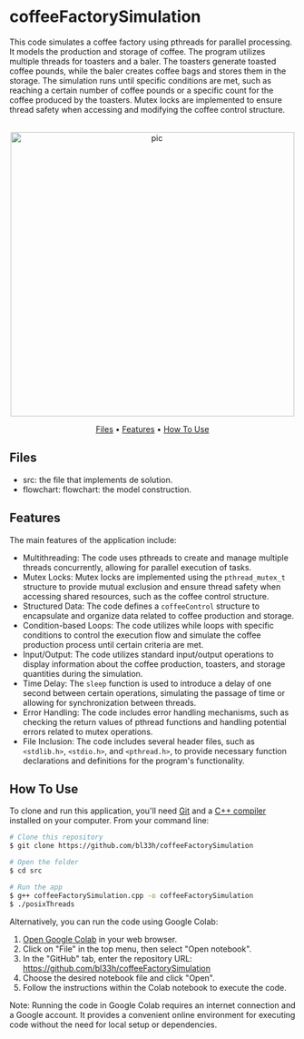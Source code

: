# coffeeFactorySimulation
This code simulates a coffee factory using pthreads for parallel processing. It models the production and storage of coffee. The program utilizes multiple threads for toasters and a baler. The toasters generate toasted coffee pounds, while the baler creates coffee bags and stores them in the storage. The simulation runs until specific conditions are met, such as reaching a certain number of coffee pounds or a specific count for the coffee produced by the toasters. Mutex locks are implemented to ensure thread safety when accessing and modifying the coffee control structure.

<p align="center">
  <br>
  <img src="https://cdn.dribbble.com/users/743767/screenshots/2876058/coffee_press_14e.gi" alt="pic" width="500">
  <br>
</p>
<p align="center" >
  <a href="#Files">Files</a> •
  <a href="#Features">Features</a> •
  <a href="#how-to-use">How To Use</a> 
</p>

## Files

- src: the file that implements de solution.
- flowchart: flowchart: the model construction.

## Features
The main features of the application include:
- Multithreading: The code uses pthreads to create and manage multiple threads concurrently, allowing for parallel execution of tasks.
- Mutex Locks: Mutex locks are implemented using the `pthread_mutex_t` structure to provide mutual exclusion and ensure thread safety when accessing shared resources, such as the coffee control structure.
- Structured Data: The code defines a `coffeeControl` structure to encapsulate and organize data related to coffee production and storage.
- Condition-based Loops: The code utilizes while loops with specific conditions to control the execution flow and simulate the coffee production process until certain criteria are met.
- Input/Output: The code utilizes standard input/output operations to display information about the coffee production, toasters, and storage quantities during the simulation.
- Time Delay: The `sleep` function is used to introduce a delay of one second between certain operations, simulating the passage of time or allowing for synchronization between threads.
- Error Handling: The code includes error handling mechanisms, such as checking the return values of pthread functions and handling potential errors related to mutex operations.
- File Inclusion: The code includes several header files, such as `<stdlib.h>`, `<stdio.h>`, and `<pthread.h>`, to provide necessary function declarations and definitions for the program's functionality.


## How To Use
To clone and run this application, you'll need [Git](https://git-scm.com) and a [C++ compiler](https://www.fdi.ucm.es/profesor/luis/fp/devtools/mingw.html) installed on your computer. From your command line:

```bash
# Clone this repository
$ git clone https://github.com/bl33h/coffeeFactorySimulation

# Open the folder
$ cd src

# Run the app
$ g++ coffeeFactorySimulation.cpp -o coffeeFactorySimulation
$ ./posixThreads
```

Alternatively, you can run the code using Google Colab:
1. [Open Google Colab](https://colab.research.google.com) in your web browser.
2. Click on "File" in the top menu, then select "Open notebook".
3. In the "GitHub" tab, enter the repository URL: https://github.com/bl33h/coffeeFactorySimulation
4. Choose the desired notebook file and click "Open".
5. Follow the instructions within the Colab notebook to execute the code.

Note: Running the code in Google Colab requires an internet connection and a Google account. It provides a convenient online environment for executing code without the need for local setup or dependencies.

